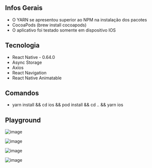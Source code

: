 ## Infos Gerais

- O YARN se apresentou superior ao NPM na instalação dos pacotes
- CocoaPods (brew install cocoapods)
- O aplicativo foi testado somente em dispositivo IOS

## Tecnologia

- React Native - 0.64.0
- Async Storage
- Axios
- React Navigation
- React Native Animatable

## Comandos

- yarn install && cd ios && pod install && cd .. && yarn ios

## Playground
![image](https://user-images.githubusercontent.com/52223211/114494869-75c2f000-9bf3-11eb-93e0-11c7e91e8d22.png)

![image](https://user-images.githubusercontent.com/52223211/114494934-968b4580-9bf3-11eb-80f0-91a7b45146ee.png)

![image](https://user-images.githubusercontent.com/52223211/114494961-a2770780-9bf3-11eb-80cf-f1e0f890e6df.png)

![image](https://user-images.githubusercontent.com/52223211/114494973-a7d45200-9bf3-11eb-8c63-0d0295babd97.png)

